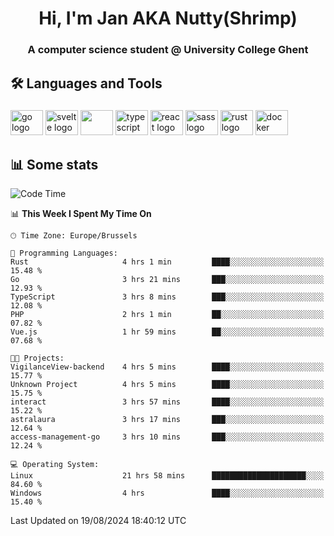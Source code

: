 <h1 align="center">Hi, I'm Jan AKA Nutty(Shrimp)</h1>
<h3 align="center">A computer science student @ University College Ghent</h3>

<h2 align="left">🛠️ Languages and Tools</h2>

###

<div align="left">
  <img src="https://cdn.jsdelivr.net/gh/devicons/devicon/icons/go/go-original.svg" height="40" width="52" alt="go logo"  />
  <img src="https://cdn.jsdelivr.net/gh/devicons/devicon@latest/icons/svelte/svelte-original.svg"  height="40" width="52" alt="svelte logo" />
  <img src="https://cdn.jsdelivr.net/gh/devicons/devicon@latest/icons/tailwindcss/tailwindcss-original.svg" height="40" width="52" />
  <img src="https://cdn.jsdelivr.net/gh/devicons/devicon/icons/typescript/typescript-original.svg" height="40" width="52" alt="typescript logo"  />
  <img src="https://cdn.jsdelivr.net/gh/devicons/devicon/icons/react/react-original.svg" height="40" width="52" alt="react logo"  />
  <img src="https://cdn.jsdelivr.net/gh/devicons/devicon/icons/sass/sass-original.svg" height="40" width="52" alt="sass logo"  />
  <img src="https://cdn.jsdelivr.net/gh/devicons/devicon@latest/icons/rust/rust-original.svg" height="40" width="52" alt="rust logo" />
  <img src="https://cdn.jsdelivr.net/gh/devicons/devicon/icons/docker/docker-original.svg" height="40" width="52" alt="docker logo"  />
</div>

<h2>📊 Some stats</h2>

<!--START_SECTION:waka-->
![Code Time](http://img.shields.io/badge/Code%20Time-4%2C855%20hrs%2014%20mins-blue)

📊 **This Week I Spent My Time On** 

```text
🕑︎ Time Zone: Europe/Brussels

💬 Programming Languages: 
Rust                     4 hrs 1 min         ████░░░░░░░░░░░░░░░░░░░░░   15.48 % 
Go                       3 hrs 21 mins       ███░░░░░░░░░░░░░░░░░░░░░░   12.93 % 
TypeScript               3 hrs 8 mins        ███░░░░░░░░░░░░░░░░░░░░░░   12.08 % 
PHP                      2 hrs 1 min         ██░░░░░░░░░░░░░░░░░░░░░░░   07.82 % 
Vue.js                   1 hr 59 mins        ██░░░░░░░░░░░░░░░░░░░░░░░   07.68 % 

🐱‍💻 Projects: 
VigilanceView-backend    4 hrs 5 mins        ████░░░░░░░░░░░░░░░░░░░░░   15.77 % 
Unknown Project          4 hrs 5 mins        ████░░░░░░░░░░░░░░░░░░░░░   15.75 % 
interact                 3 hrs 57 mins       ████░░░░░░░░░░░░░░░░░░░░░   15.22 % 
astralaura               3 hrs 17 mins       ███░░░░░░░░░░░░░░░░░░░░░░   12.64 % 
access-management-go     3 hrs 10 mins       ███░░░░░░░░░░░░░░░░░░░░░░   12.24 % 

💻 Operating System: 
Linux                    21 hrs 58 mins      █████████████████████░░░░   84.60 % 
Windows                  4 hrs               ████░░░░░░░░░░░░░░░░░░░░░   15.40 % 
```


 Last Updated on 19/08/2024 18:40:12 UTC
<!--END_SECTION:waka-->
